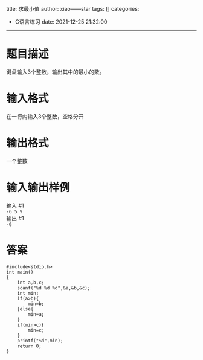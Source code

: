 title: 求最小值
author: xiao——star
tags: []
categories:
  - C语言练习
date: 2021-12-25 21:32:00
---
# 题目描述
键盘输入3个整数，输出其中的最小的数。
# 输入格式
在一行内输入3个整数，空格分开

# 输出格式
一个整数

# 输入输出样例
输入 #1  
`-6 5 9`  
输出 #1  
`-6`  
# 答案
    #include<stdio.h>
    int main() 
    {
        int a,b,c;
        scanf("%d %d %d",&a,&b,&c);
        int min;
        if(a>b){
            min=b;
        }else{
            min=a;
        }
        if(min>c){
            min=c;
        }
        printf("%d",min);
        return 0;
    }